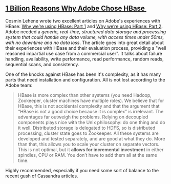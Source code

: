 ## [1 Billion Reasons Why Adobe Chose HBase ](/blog/2010/3/16/1-billion-reasons-why-adobe-chose-hbase.html)


Cosmin Lehene ﻿wrote two excellent articles on Adobe's experiences with HBase: [Why we’re using HBase: Part 1](http://hstack.org/why-were-using-hbase-part-1/) and [Why we’re using HBase: Part 2](http://hstack.org/why-were-using-hbase-part-2/). Adobe needed a _generic,_ _real-time, structured data storage and processing system that could handle any data volume, with access times under 50ms, with no downtime and _no data loss__. The article goes into great detail about their experiences with HBase and their evaluation process, providing a "well reasoned impartial use case from a commercial user". It talks about failure handling, availability, write performance, read performance, random reads, sequential scans, and consistency. 

One of the knocks against HBase has been it's complexity, as it has many parts that need installation and configuration. All is not lost according to the Adobe team:

> HBase is more complex than other systems (you need Hadoop, Zookeeper, cluster machines have multiple roles). We believe that for HBase, this is not accidental complexity and that the argument that “HBase is not a good choice because it is complex” is irrelevant. The advantages far outweigh the problems. Relying on decoupled components plays nice with the Unix philosophy: do one thing and do it well. Distributed storage is delegated to HDFS, so is distributed processing, cluster state goes to Zookeeper. All these systems are developed and tested separately, and are good at what they do. More than that, this allows you to scale your cluster on separate vectors. This is not optimal, but it **allows for incremental investment** in either spindles, CPU or RAM. You don’t have to add them all at the same time.

Highly recommended, especially if you need some sort of balance to the recent gush of Cassandra articles. 
